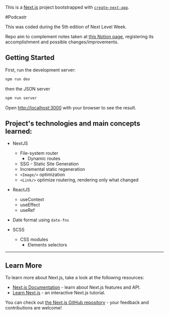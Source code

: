 This is a [Next.js](https://nextjs.org/) project bootstrapped with [`create-next-app`](https://github.com/vercel/next.js/tree/canary/packages/create-next-app).

#Podcastr

This was coded during the 5th edition of Next Level Week.

Repo aim to complement notes taken at [this Notion page](https://www.notion.so/NLW-5-509625e6a20d4226b82ce90059dd4023), registering its accomplishment and possible changes/improvements.

## Getting Started

First, run the development server:

```bash
npm run dev
```
then the JSON server
```bash
npm run server
```


Open [http://localhost:3000](http://localhost:3000) with your browser to see the result.


## Project's technologies and main concepts learned:
- NextJS
  - File-system router
    - Dynamic routes
  - SSG - Static Site Generation
  - Incremental static regeneration
  - `<Image/>` optimization
  - `<Link/>` optimize routering, rendering only what changed

- ReactJS
  - useContext
  - useEffect
  - useRef
- Date format using `date-fns`
- SCSS
  - CSS modules
    - Elements selectors

----

## Learn More

To learn more about Next.js, take a look at the following resources:

- [Next.js Documentation](https://nextjs.org/docs) - learn about Next.js features and API.
- [Learn Next.js](https://nextjs.org/learn) - an interactive Next.js tutorial.

You can check out [the Next.js GitHub repository](https://github.com/vercel/next.js/) - your feedback and contributions are welcome!